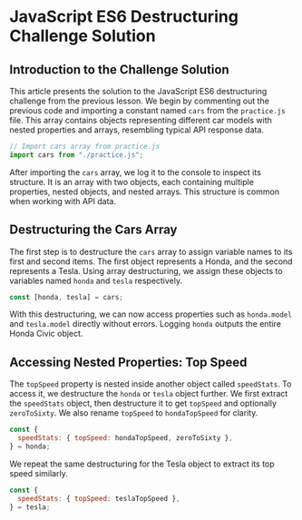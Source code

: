 # JavaScript ES6 Destructuring Challenge Solution

## Introduction to the Challenge Solution

This article presents the solution to the JavaScript ES6 destructuring challenge from the previous lesson. We begin by commenting out the previous code and importing a constant named `cars` from the `practice.js` file. This array contains objects representing different car models with nested properties and arrays, resembling typical API response data.

```js
// Import cars array from practice.js
import cars from "./practice.js";
```

After importing the `cars` array, we log it to the console to inspect its structure. It is an array with two objects, each containing multiple properties, nested objects, and nested arrays. This structure is common when working with API data.

## Destructuring the Cars Array

The first step is to destructure the `cars` array to assign variable names to its first and second items. The first object represents a Honda, and the second represents a Tesla. Using array destructuring, we assign these objects to variables named `honda` and `tesla` respectively.

```js
const [honda, tesla] = cars;
```

With this destructuring, we can now access properties such as `honda.model` and `tesla.model` directly without errors. Logging `honda` outputs the entire Honda Civic object.

## Accessing Nested Properties: Top Speed

The `topSpeed` property is nested inside another object called `speedStats`. To access it, we destructure the `honda` or `tesla` object further. We first extract the `speedStats` object, then destructure it to get `topSpeed` and optionally `zeroToSixty`. We also rename `topSpeed` to `hondaTopSpeed` for clarity.

```js
const {
  speedStats: { topSpeed: hondaTopSpeed, zeroToSixty },
} = honda;
```

We repeat the same destructuring for the Tesla object to extract its top speed similarly.

```js
const {
  speedStats: { topSpeed: teslaTopSpeed },
} = tesla;
```
